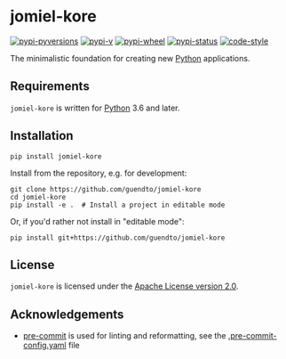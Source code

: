 # jomiel-kore

[![pypi-pyversions](https://img.shields.io/pypi/pyversions/jomiel-kore?color=%230a66dc)][pypi]
[![pypi-v](https://img.shields.io/pypi/v/jomiel-kore?color=%230a66dc)][pypi]
[![pypi-wheel](https://img.shields.io/pypi/wheel/jomiel-kore?color=%230a66dc)][pypi]
[![pypi-status](https://img.shields.io/pypi/status/jomiel-kore?color=%230a66dc)][pypi]
[![code-style](https://img.shields.io/badge/code%20style-black-000000.svg)][black]

[pypi]: https://pypi.org/project/jomiel-kore
[black]: https://pypi.org/project/black

The minimalistic foundation for creating new [Python] applications.

## Requirements

`jomiel-kore` is written for [Python] 3.6 and later.

[python]: https://www.python.org/about/gettingstarted/

## Installation

```shell
pip install jomiel-kore
```

Install from the repository, e.g. for development:

```shell
git clone https://github.com/guendto/jomiel-kore
cd jomiel-kore
pip install -e .  # Install a project in editable mode
```

Or, if you'd rather not install in "editable mode":

```shell
pip install git+https://github.com/guendto/jomiel-kore
```

## License

`jomiel-kore` is licensed under the [Apache License version 2.0][aplv2].

[aplv2]: https://www.tldrlegal.com/l/apache2

## Acknowledgements

- [pre-commit] is used for linting and reformatting, see the
  [.pre-commit-config.yaml] file

[.pre-commit-config.yaml]: https://github.com/guendto/jomiel-kore/blob/master/.pre-commit-config.yaml
[pre-commit]: https://pre-commit.com/
